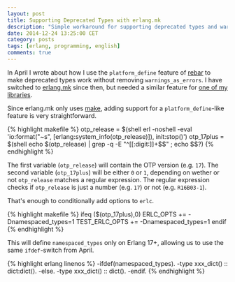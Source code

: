 ```yaml
---
layout: post
title: Supporting Deprecated Types with erlang.mk
description: "Simple workaround for supporting deprecated types and warnings_as_errors with erlang.mk."
date: 2014-12-24 13:25:00 CET
category: posts
tags: [erlang, programming, english]
comments: true
---
```


In April I wrote about how I use the `platform_define` feature of [rebar](https://github.com/rebar/rebar) to make deprecated types work without removing `warnings_as_errors`. I have switched to [erlang.mk](https://github.com/ninenines/erlang.mk) since then, but needed a similar feature for [one of my libraries](https://github.com/nifoc/noesis).

Since erlang.mk only uses [make](http://en.wikipedia.org/wiki/Make_(software)), adding support for a `platform_define`-like feature is very straightforward.

{% highlight makefile %}
otp_release = $(shell erl -noshell -eval 'io:format("~s", [erlang:system_info(otp_release)]), init:stop()')
otp_17plus = $(shell echo $(otp_release) | grep -q -E "^[[:digit:]]+$$" ; echo $$?)
{% endhighlight %}

The first variable (`otp_release`) will contain the OTP version (e.g. `17`). The second variable (`otp_17plus`) will be either `0` or `1`, depending on wether or not `otp_release` matches a regular expression. The regular expression checks if `otp_release` is just a number (e.g. `17`) or not (e.g. `R16B03-1`).

That's enough to conditionally add options to `erlc`.

{% highlight makefile %}
ifeq ($(otp_17plus),0)
	ERLC_OPTS += -Dnamespaced_types=1
	TEST_ERLC_OPTS += -Dnamespaced_types=1
endif
{% endhighlight %}

This will define `namespaced_types` only on Erlang 17+, allowing us to use the same `ifdef`-switch from April.

{% highlight erlang linenos %}
-ifdef(namespaced_types).
-type xxx_dict() :: dict:dict().
-else.
-type xxx_dict() :: dict().
-endif.
{% endhighlight %}
